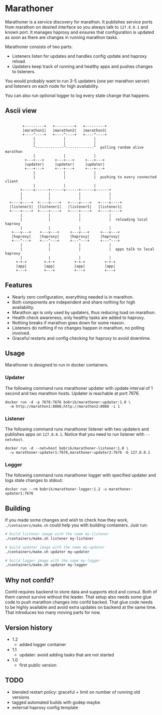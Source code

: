 # Marathoner

Marathoner is a service discovery for marathon. It publishes
service ports from marathon on desired interface so you always
talk to `127.0.0.1` and known port. It manages haproxy and
ensures that configuration is updated as soon as there are
changes in running marathon tasks.

Marathoner consists of two parts:

* Listeners listen for updates and handles config update and haproxy reload.
* Updaters keep track of running and healthy apps and pushes changes to listeners.

You would probably want to run 3-5 updaters (one per marathon server)
and listeners on each node for high availability.

You can also run optional logger to log every state change that happens.


## Ascii view

```

        +---------+   +---------+   +---------+
        |marathon1|   |marathon2|   |marathon3|
        +----^----+   +----^----+   +----^----+
             |             |             |
             |             |             |
             ^-------------^-------------^  polling random alive marathon
             |             |             |
         +---+---+     +---+---+     +---+---+
         |updater|     |updater|     |updater|
         +---+---+     +---+---+     +---+---+
             |             |             |
             |             |             |  pushing to every connected client
             |             |             |
       +-----v------+------v------+------v------+
       |            |             |             |
       |            |             |             |
  +----v----+  +----v----+   +----v----+   +----v----+
  |listener1|  |listener1|   |listener1|   |listener1|
  +----+----+  +----+----+   +----+----+   +----+----+
       |            |             |             |
       |            |             |             |  reloading local haproxy
       |            |             |             |
   +---v---+    +---v---+     +---v---+     +---v---+
   |haproxy|    |haproxy|     |haproxy|     |haproxy|
   +---^---+    +---^---+     +---^---+     +---^---+
       |            |             |             |
       |            |             |             |  apps talk to local haproxy
       |            |             |             |
     +-+-+        +-+-+         +-+-+         +-+-+
     |app|        |app|         |app|         |app|
     +---+        +---+         +---+         +---+

```

## Features

* Nearly zero configuration, everything needed is in marathon.
* Both components are independent and share nothing for high availability.
* Marathon api is only used by updaters, thus reducing load on marathon.
* Health check awareness, only healthy tasks are added to haproxy.
* Nothing breaks if marathon goes down for some reason.
* Listeners do nothing if no changes happen in marathon, no polling involved.
* Graceful restarts and config checking for haproxy to avoid downtime.

## Usage

Marathoner is designed to run in docker containers.

### Updater

The following command runs marathoner updater with
update interval of 1 second and two marathon hosts.
Updater is reachable at port 7676.

```
docker run -d -p 7676:7676 bobrik/marathoner-updater:1.0 \
  -m http://marathon1:8080,http://marathon2:8080 -i 1
```

### Listener

The following command runs marathoner listener with
two updaters and publishes apps on `127.0.0.1`.
Notice that you need to run listener with `--net=host`.

```
docker run -d --net=host bobrik/marathoner-listener:1.0 \
  -u marathoner-updater1:7676,marathoner-updater2:7676 -b 127.0.0.1
```

### Logger

The following command runs marathoner logger with
specified updater and logs state changes to stdout:

```
docker run --rm bobrik/marathoner-logger:1.2 -u marathoner-updater1:7676
```

## Building

If you made some changes and wish to check how they work, `./containers/make.sh`
could help you with building containers. Just run:

```sh
# build listener image with the name my-listener
./containers/make.sh listener my-listener

# build updater image with the name my-updater
./containers/make.sh updater my-updater

# build logger image with the name my-logger
./containers/make.sh updater my-logger
```

## Why not confd?

Confd requires backend to store data and supports etcd and consul.
Both of them cannot survive without the leader. That setup also
needs some glue code to push marathon changes into confd backed.
That glue code needs to be highly available and avoid extra
updates on backend at the same time. That introduces too many
moving parts for now.

## Version history

* 1.2
  * added logger container
* 1.1
  * updater: avoid adding tasks that are not started
* 1.0
  * first public version

## TODO

* blended restart policy: graceful + limit on number of running old versions
* tagged automated builds with godep maybe
* external haproxy config template
